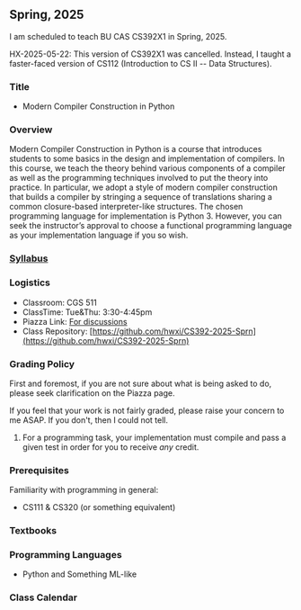 ## Spring, 2025

I am scheduled to teach BU CAS CS392X1 in Spring, 2025.

HX-2025-05-22: This version of CS392X1 was cancelled. Instead, I
taught a faster-faced version of CS112 (Introduction to CS II -- Data
Structures).

### Title

* Modern Compiler Construction in Python

### Overview

Modern Compiler Construction in Python is a course that introduces
students to some basics in the design and implementation of
compilers. In this course, we teach the theory behind various
components of a compiler as well as the programming techniques
involved to put the theory into practice. In particular, we adopt a
style of modern compiler construction that builds a compiler by
stringing a sequence of translations sharing a common closure-based
interpreter-like structures.  The chosen programming language for
implementation is Python 3. However, you can seek the instructor’s
approval to choose a functional programming language as your
implementation language if you so wish.

### [Syllabus](./admin/syllabus.pdf)

### Logistics

* Classroom: CGS 511
* ClassTime: Tue&Thu: 3:30-4:45pm
* Piazza Link: [For discussions](https://piazza.com/bu/spring2025/bucascs392)
* Class Repository: [https://github.com/hwxi/CS392-2025-Sprn](https://github.com/hwxi/CS392-2025-Sprn)

### Grading Policy

First and foremost, if you are not sure about what is being asked to
do, please seek clarification on the Piazza page.

If you feel that your work is not fairly graded, please raise your
concern to me ASAP. If you don't, then I could not tell.

1. For a programming task, your implementation must compile and pass a
given test in order for you to receive *any* credit.

### Prerequisites

Familiarity with programming in general:

* CS111 & CS320 (or something equivalent)

### Textbooks

### Programming Languages

* Python and Something ML-like

### Class Calendar
